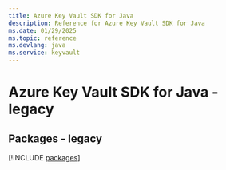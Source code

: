 ```yaml
---
title: Azure Key Vault SDK for Java
description: Reference for Azure Key Vault SDK for Java
ms.date: 01/29/2025
ms.topic: reference
ms.devlang: java
ms.service: keyvault
---
```

# Azure Key Vault SDK for Java - legacy
## Packages - legacy
[!INCLUDE [packages](key-vault-index.md)]
